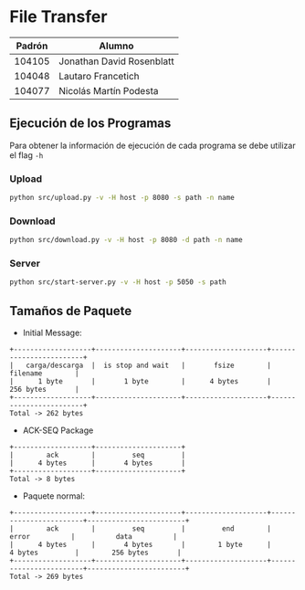 # File Transfer

| Padrón | Alumno                    |
|--------|---------------------------|
| 104105 | Jonathan David Rosenblatt |
| 104048 | Lautaro Francetich        |
| 104077 | Nicolás Martín Podesta    |

## Ejecución de los Programas

Para obtener la información de ejecución de cada programa se debe utilizar el flag `-h`

### Upload

```bash
python src/upload.py -v -H host -p 8080 -s path -n name
```

### Download

```bash
python src/download.py -v -H host -p 8080 -d path -n name
```

### Server

```bash
python src/start-server.py -v -H host -p 5050 -s path
```
## Tamaños de Paquete

- Initial Message:

```
+-------------------+---------------------+--------------------+------------------------+
|   carga/descarga  |  is stop and wait   |       fsize        |        filename        |
|      1 byte       |       1 byte        |      4 bytes       |        256 bytes       |
+-------------------+---------------------+--------------------+------------------------+
Total -> 262 bytes
```

- ACK-SEQ Package

```
+-------------------+---------------------+
|        ack        |         seq         |
|      4 bytes      |       4 bytes       |
+-------------------+---------------------+
Total -> 8 bytes
```

- Paquete normal:

```
+-------------------+---------------------+--------------------+------------------------+------------------------+
|        ack        |         seq         |         end        |         error          |          data          |
|      4 bytes      |       4 bytes       |        1 byte      |        4 bytes         |        256 bytes       |
+-------------------+---------------------+--------------------+------------------------+------------------------+
Total -> 269 bytes
```

